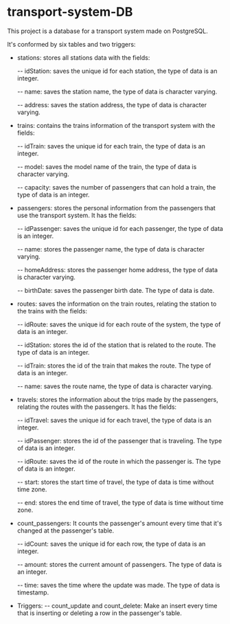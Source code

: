 # transport-system-DB

This project is a database for a transport system made on PostgreSQL.

It's conformed by six tables and two triggers:



- stations: stores all stations data with the fields:

 
   -- idStation: saves the unique id for each station, the type of data is an integer.
 
   -- name: saves the station name, the type of data is character varying.
 
   -- address: saves the station address, the type of data is character varying.
   
   

- trains: contains the trains information of the transport system with the fields:

 
   -- idTrain: saves the unique id for each train, the type of data is an integer.
 
   -- model: saves the model name of the train, the type of data is character varying. 
 
   -- capacity: saves the number of passengers that can hold a train, the type of data is an integer.
   
   
 
 
 - passengers: stores the personal information from the passengers that use the transport system. It has the fields:
 
   -- idPassenger: saves the unique id for each passenger, the type of data is an integer.
 
   -- name: stores the passenger name, the type of data is character varying.
 
   -- homeAddress: stores the passenger home address, the type of data is character varying.
 
   -- birthDate: saves the passenger birth date. The type of data is date.




- routes: saves the information on the train routes, relating the station to the trains with the fields:

   -- idRoute: saves the unique id for each route of the system, the type of data is an integer.

   -- idStation: stores the id of the station that is related to the route. The type of data is an integer.

   -- idTrain: stores the id of the train that makes the route. The type of data is an integer.

   -- name: saves the route name, the type of data is character varying.




- travels:  stores the information about the trips made by the passengers, relating the routes with the passengers. It has the fields:
 
   -- idTravel: saves the unique id for each travel, the type of data is an integer.
 
   -- idPassenger: stores the id of the passenger that is traveling. The type of data is an integer.
 
   -- idRoute: saves the id of the route in which the passenger is. The type of data is an integer.
 
   -- start: stores the start time of travel, the type of data is time without time zone.
 
   -- end: stores the end time of travel, the type of data is time without time zone.
 



- count_passengers: It counts the passenger's amount every time that it's changed at the passenger's table. 
 
   -- idCount: saves the unique id for each row, the type of data is an integer.
 
   -- amount: stores the current amount of passengers. The type of data is an integer.
 
   -- time: saves the time where the update was made. The type of data is timestamp.




- Triggers:
  -- count_update and count_delete: Make an insert every time that is inserting or deleting a row in the passenger's table.
